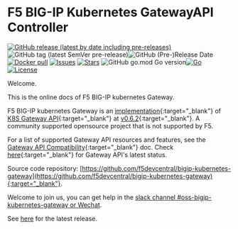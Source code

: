 # F5 BIG-IP Kubernetes GatewayAPI Controller

[![GitHub release (latest by date including pre-releases)](https://img.shields.io/github/v/release/f5devcentral/bigip-kubernetes-gateway?include_prereleases&style=flat-square)](./Release-notes/)![GitHub tag (latest SemVer pre-release)](https://img.shields.io/github/v/tag/f5devcentral/bigip-kubernetes-gateway?include_prereleases&style=flat-square)![GitHub (Pre-)Release Date](https://img.shields.io/github/release-date-pre/f5devcentral/bigip-kubernetes-gateway?style=flat-square) [![Docker pull](https://img.shields.io/docker/pulls/f5devcentral/bigip-kubernetes-gateway?style=flat-square)](https://hub.docker.com/r/f5devcentral/bigip-kubernetes-gateway) [![Issues](https://img.shields.io/github/issues/f5devcentral/bigip-kubernetes-gateway?style=flat-square)](https://github.com/f5devcentral/bigip-kubernetes-gateway/issues) [![Stars](https://img.shields.io/github/stars/f5devcentral/bigip-kubernetes-gateway?style=flat-square)]() ![GitHub go.mod Go version](https://img.shields.io/github/go-mod/go-version/f5devcentral/bigip-kubernetes-gateway?style=flat-square)[![Go](https://goreportcard.com/badge/github.com/f5devcentral/bigip-kubernetes-gateway?style=flat-square)](https://goreportcard.com/report/github.com/f5devcentral/bigip-kubernetes-gateway) [![License](https://img.shields.io/github/license/f5devcentral/bigip-kubernetes-gateway?style=flat-square)](https://github.com/f5devcentral/bigip-kubernetes-gateway/blob/master/LICENSE)



Welcome.

This is the online docs of F5 BIG-IP kubernetes Gateway.

F5 BIG-IP kubernetes Gateway is an [implementation](https://gateway-api.sigs.k8s.io/implementations/){:target="_blank"} of [K8S Gateway API](https://gateway-api.sigs.k8s.io/){:target="_blank"} at [v0.6.2](https://github.com/kubernetes-sigs/gateway-api/releases/tag/v0.6.2){:target="_blank"}. A community supported opensource project that is not supported by F5.

For a list of supported Gateway API resources and features, see the [Gateway API Compatibility](https://github.com/f5devcentral/bigip-kubernetes-gateway/blob/master/docs/gateway-api-compatibility.md){:target="_blank"} doc. Check [here](https://github.com/kubernetes-sigs/gateway-api#status){:target="_blank"} for Gateway API's latest status.

Source code repository: [https://github.com/f5devcentral/bigip-kubernetes-gateway](https://github.com/f5devcentral/bigip-kubernetes-gateway){:target="_blank"}.

Welcome to join us, you can get help in the [slack channel #oss-bigip-kubernetes-gateway or Wechat](./Support-and-contact/).

See [here](/Release-notes/) for the latest release.

